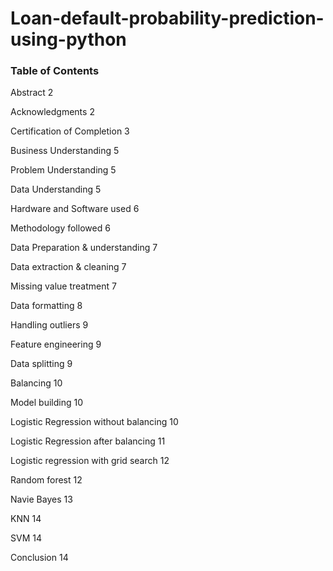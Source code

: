 # Loan-default-probability-prediction-using-python

### Table of Contents

Abstract	2

Acknowledgments	2

Certification of Completion	3

Business Understanding	5

Problem Understanding	5

Data Understanding	5

Hardware and Software used	6

Methodology followed	6

Data Preparation & understanding	7

Data extraction & cleaning	7

Missing value treatment	7

Data formatting	8

Handling outliers	9

Feature engineering	9

Data splitting	9

Balancing	10

Model building	10

Logistic Regression without balancing	10

Logistic Regression after balancing	11

Logistic regression with grid search	12

Random forest	12

Navie Bayes	13

KNN	14

SVM	14

Conclusion	14
